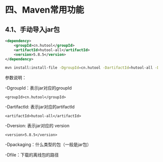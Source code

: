 # 四、Maven常用功能

## 4.1、手动导入jar包

```xml
<dependency>
    <groupId>cn.hutool</groupId>
    <artifactId>hutool-all</artifactId>
    <version>5.8.5</version>
</dependency>
```



```bash
mvn install:install-file -DgroupId=cn.hutool -DartifactId=hutool-all -Dversion=5.8.5 -Dpackaging=jar -Dfile=hutool-all-5.8.5.jar
```

参数说明：

-DgroupId：表示jar对应的groupId     

```
<groupId>cn.hutool</groupId>
```

-DartifactId: 表示jar对应的artifactId

```
<artifactId>hutool-all</artifactId>
```

-Dversion: 表示jar对应的 version

```
<version>5.8.5</version>
```

 -Dpackaging：什么类型的包（一般是jar包）

-Dfile：下载的离线包的路径